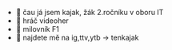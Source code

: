 - 👋 čau já jsem kajak, žák 2.ročníku v oboru IT
- 👀 hráč videoher
- 👀 milovník F1
- 👋 najdete mě na ig,ttv,ytb -> tenkajak

